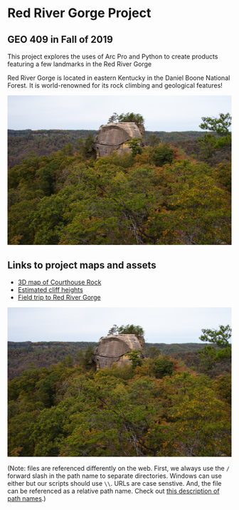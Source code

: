 # Red River Gorge Project 
## GEO 409 in Fall of 2019

This project explores the uses of Arc Pro and Python to create products featuring a few landmarks in the Red River Gorge

Red River Gorge is located in eastern Kentucky in the Daniel Boone National Forest. It is world-renowned for its rock climbing and geological features!

![Image of Courthouse Rock](basemap/Images/fieldtrip_geo409_191025-3.jpg)

<!-- This is a absolute file path to local resource. Let's use a relativeC:\WinebargerGIS\RRG2\Images\fieldtrip_geo409_191025-3 (1).jpg -->

## Links to project maps and assets

* [3D map of Courthouse Rock](https://Winebarger.github.io/RRG2/3d)
* [Estimated cliff heights](elevation/Lab7_300DPI.jpg)
* [Field trip to Red River Gorge](basemap/readme.md)


![Image description](basemap/Images/fieldtrip_geo409_191025-3.jpg)

(Note: files are referenced differently on the web. First, we always use the `/` forward slash in the path name to separate directories. Windows can use either but our scripts should use `\\`. URLs are case senstive. And, the file can be referenced as a relative path name. Check out [this description of path names](http://desktop.arcgis.com/en/arcmap/10.3/tools/supplement/pathnames-explained-absolute-relative-unc-and-url.htm).)



